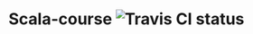 # Scala-course ![Travis CI status](https://api.travis-ci.org/dgroup/Scala-course.svg?branch=master "Last build on Travis CI ")
